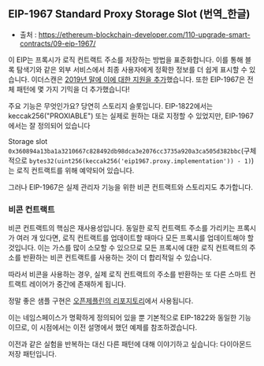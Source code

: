 ## EIP-1967 Standard Proxy Storage Slot (번역_한글)
- 출처 : https://ethereum-blockchain-developer.com/110-upgrade-smart-contracts/09-eip-1967/

이 EIP는 프록시가 로직 컨트랙트 주소를 저장하는 방법을 표준화합니다. 이를 통해 블록 탐색기와 같은 외부 서비스에서 최종 사용자에게 정확한 정보를 더 쉽게 표시할 수 있습니다. 이더스캔은 [2019년 말에 이에 대한 지원을 추가](https://medium.com/etherscan-blog/and-finally-proxy-contract-support-on-etherscan-693e3da0714b)했습니다. 또한 EIP-1967은 전체 패턴에 몇 가지 기믹을 더 추가했습니다!

주요 기능은 무엇인가요? 당연히 스토리지 슬롯입니다. EIP-1822에서는 keccak256("PROXIABLE") 또는 실제로 원하는 대로 지정할 수 있었지만, EIP-1967에서는 잘 정의되어 있습니다

Storage slot `0x360894a13ba1a3210667c828492db98dca3e2076cc3735a920a3ca505d382bbc`(구체적으로 `bytes32(uint256(keccak256('eip1967.proxy.implementation')) - 1)`)는 로직 컨트랙트를 위해 예약되어 있습니다.

그러나 EIP-1967은 실제 관리자 기능을 위한 비콘 컨트랙트와 스토리지도 추가합니다.

### 비콘 컨트랙트 

비콘 컨트랙트의 핵심은 재사용성입니다. 동일한 로직 컨트랙트 주소를 가리키는 프록시가 여러 개 있다면, 로직 컨트랙트를 업데이트할 때마다 모든 프록시를 업데이트해야 할 것입니다. 이는 가스를 많이 소모할 수 있으므로 모든 프록시에 대한 로직 컨트랙트의 주소를 반환하는 비콘 컨트랙트를 사용하는 것이 더 합리적일 수 있습니다.

따라서 비콘을 사용하는 경우, 실제 로직 컨트랙트의 주소를 반환하는 또 다른 스마트 컨트랙트 레이어가 중간에 존재하게 됩니다.

정말 좋은 샘플 구현은 [오픈제플린의 리포지토리](https://github.com/OpenZeppelin/openzeppelin-sdk/blob/dc9e4edf1169eb8bd675961c9d821d1a712a70df/packages/lib/contracts/upgradeability/BaseAdminUpgradeabilityProxy.sol)에서 사용됩니다.

이는 네임스페이스가 명확하게 정의되어 있을 뿐 기본적으로 EIP-1822와 동일한 기능이므로, 이 시점에서는 이전 설명에서 했던 예제를 참조하겠습니다.

이전과 같은 실험을 반복하는 대신 다른 패턴에 대해 이야기하고 싶습니다: 다이아몬드 저장 패턴입니다.